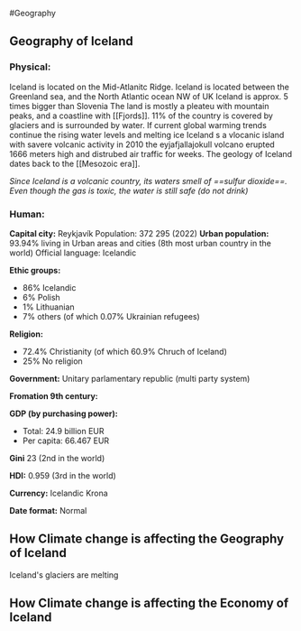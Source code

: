 #Geography

## Geography of Iceland

### Physical:

Iceland is located on the Mid-Atlanitc Ridge.
Iceland is located between the Greenland sea, and the North Atlantic ocean
NW of UK
Iceland is approx. 5 times bigger than Slovenia
The land is mostly a pleateu with mountain peaks, and a coastline with [[Fjords]].
11% of the country is covered by glaciers and is surrounded by water.
If current global warming trends continue the rising water levels and melting ice 
Iceland s a vlocanic island with savere volcanic activity
in 2010 the eyjafjallajokull volcano erupted 1666 meters high and distrubed air traffic for 
weeks.
The geology of Iceland dates back to the [[Mesozoic era]].

*Since Iceland is a volcanic country, its waters smell of ==sulfur dioxide==. Even though the gas is toxic, the water is still safe (do not drink)*



### Human:
**Capital city:** Reykjavík 
Population: 372 295 (2022)
**Urban population:** 93.94% living in Urban areas and cities (8th most urban country in the world)
Official language: Icelandic


**Ethic groups:**
- 86% Icelandic
- 6% Polish
- 1% Lithuanian
- 7% others (of which 0.07% Ukrainian refugees)

**Religion:**
 - 72.4% Christianity (of which 60.9% Chruch of Iceland)
 - 25% No religion

**Government:**
Unitary parlamentary republic (multi party system)


**Fromation 9th century:**

**GDP (by purchasing power):**
 - Total: 24.9 billion EUR
 - Per capita: 66.467 EUR

**Gini** 23 (2nd in the world)

**HDI:** 0.959 (3rd in the world)

**Currency:** Icelandic Krona

**Date format:** Normal

## How Climate change is affecting the Geography of Iceland
Iceland's glaciers are melting



## How Climate change is affecting the Economy of Iceland
